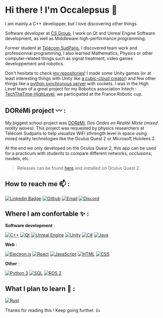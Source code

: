 # Hi there ! I'm Occalepsus :wave:
I am mainly a C++ developper, but I love discovering other things.

Software developer at [CS Group](https://www.cs-soprasteria.com/), I work on Qt and Unreal Engine Software development, as well as Middleware high-performance programming.

Former student at [Télécom SudParis](https://www.telecom-sudparis.eu/), I discovered team work and professionnal programming, I also learned Mathematics, Physics or other computer-related things such as signal treatment, video games developpement and robotics.

Don't hesitate to check [my repositories](https://github.com/Occalepsus?tab=repositories)! I made some Unity games (or at least interesting things with Unity like [a cubic-cloud creator](https://github.com/Occalepsus/MapCreator-UnityProject)) and few other things like a [python synchronous server](https://github.com/Occalepsus/PythonSocket-Client-Server) with sockets. I was in the High Level team of a great project for my Robotics association Intech : [TechTheTime-HighLevel](https://github.com/Club-INTech/TechTheTime-HighLevel), we participated at the France Robotic cup.

## DORéMi project :wavy_dash: :
My biggest school project was [DORéMi](https://github.com/Occalepsus/DoReMi-Oculus), *Des Ondes en Réalité Mixte (mixed reality waves)*. This project was requested by physics researchers at Télécom Sudparis to help visualize WiFi sthrength level in space using mixed reality technologies like the Oculus Quest 2 or Microsoft Hololens 2.

At the end we only developed on the Oculus Quest 2, this app can be used for a practicum with students to compare different networks, occlusions, models, etc.

> Releases can be found [here](https://github.com/Occalepsus/DoReMi-Oculus/releases) and installed on Oculus Quest 2.

## How to reach me 📫 :
[![Linkedin Badge](https://img.shields.io/badge/LinkedIn-0077B5?style=for-the-badge&logo=linkedin&logoColor=white&link=https://www.linkedin.com/in/joly-julien/)](https://www.linkedin.com/in/joly-julien/)
[![Github](https://img.shields.io/badge/GitHub-100000?style=for-the-badge&logo=github&logoColor=white)](https://github.com/Occalepsus)
[![Email](https://img.shields.io/badge/Gmail-D14836?style=for-the-badge&logo=gmail&logoColor=white)](mailto:juju.joly@free.fr?subject=[GitHub]%20)
[![Discord](https://img.shields.io/badge/occalepsus-%237289DA.svg?style=for-the-badge&logo=discord&logoColor=white)](#)

## Where I am confortable ✨ :

**Software development** :

[![C++](https://img.shields.io/badge/C%2B%2B-00599C?style=for-the-badge&logo=c%2B%2B&logoColor=white)](#)
[![Qt](https://img.shields.io/badge/Qt-%23217346.svg?style=for-the-badge&logo=Qt&logoColor=white)](#)
[![Unreal Engine](https://img.shields.io/badge/unrealengine-%23313131.svg?style=for-the-badge&logo=unrealengine&logoColor=white)](#)
[![Unity](https://img.shields.io/badge/Unity-100000?style=for-the-badge&logo=unity&logoColor=white)](#)
[![C#](https://img.shields.io/badge/C%23-239120?style=for-the-badge&logo=c-sharp&logoColor=white)](#)
[![Java](https://img.shields.io/badge/Java-ED8B00?style=for-the-badge&logo=java&logoColor=white)](#)

**Web** :

[![Electron.js](https://img.shields.io/badge/Electron-191970?style=for-the-badge&logo=Electron&logoColor=white)](#)
[![React](https://img.shields.io/badge/react-%2320232a.svg?style=for-the-badge&logo=react&logoColor=%2361DAFB)](#)
[![JavaScript](https://img.shields.io/badge/JavaScript-323330?style=for-the-badge&logo=javascript&logoColor=F7DF1E)](#)
[![HTML](https://img.shields.io/badge/HTML5-E34F26?style=for-the-badge&logo=html5&logoColor=white)](#)
[![CSS](https://img.shields.io/badge/CSS3-1572B6?style=for-the-badge&logo=css3&logoColor=white)](#)

**Other** :

[![Python 3](https://img.shields.io/badge/Python-FFD43B?style=for-the-badge&logo=python&logoColor=blue)](#)
[![SQL](https://img.shields.io/badge/SQLite-07405E?style=for-the-badge&logo=sqlite&logoColor=white)](#)
[![ROS 2](https://img.shields.io/badge/ros2-%230A0FF9.svg?style=for-the-badge&logo=ros&logoColor=white)](#)

## What I plan to learn 📓 :

[![Rust](https://img.shields.io/badge/rust-%23000000.svg?style=for-the-badge&logo=rust&logoColor=white)](#)

Thanks for reading this ! Keep going further. 👍
